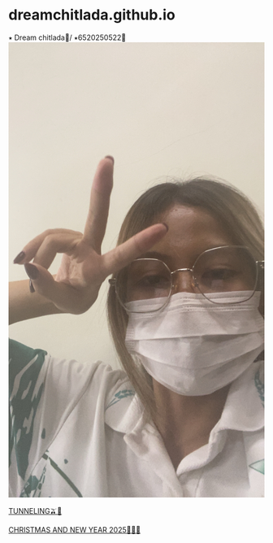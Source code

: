 # dreamchitlada.github.io
 ⭑ Dream chitlada🦭/
 ⭑6520250522🦕
![alt text](images/IMG_8325.jpeg)

[TUNNELING🫒🛝](tunneling.md)

[CHRISTMAS AND NEW YEAR 2025🎄🥣🐞](e-card.md)
